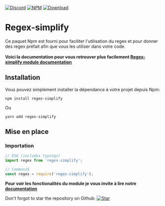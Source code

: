 [![Discord](https://img.shields.io/discord/832296913695932428?color=informational&logo=discord&logoColor=white)](https://discord.gg/jH6wB3B6s8)
[![NPM](https://img.shields.io/npm/v/regex-simplify?color=crimson&logo=npm)](https://www.npmjs.com/package/regex-simplify)
[![Download](https://img.shields.io/npm/dt/regex-simplify)](https://www.npmjs.com/package/regex-simplify)


# Regex-simplify

Ce paquet Npm est fourni pour faciliter l'utilisation du regex et pour donner des regex préfait afin que vous les utiliser dans votre code.</br></br>
<strong>Voici la documentation pour vous retrouver plus facilement [Regex-simplify module documentation](https://regex-simplify.lacostar.fr/)</strong>

## Installation

Vous pouvez simplement installer la dépendance à votre projet depuis Npm:

```shell
npm install regex-simplify
```

Ou

```shell
yarn add regex-simplify
```


## Mise en place

### Importation

```js
// ES6 (includes typings)
import regex from 'regex-simplify';

// CommonJS
const regex = require('regex-simplify');
```

<strong>Pour voir les fonctionalités du module je vous invite à lire notre [documentation](https://regex-simplify.lacostar.fr/)</strong>

Don't forgot to star the repository on Github:
[![Star](https://img.shields.io/github/stars/lacostar/regex-simplify?color=brightgreen&logo=github&logoColor=white)](https://github.com/LACOSTAR91/regex-simplify)